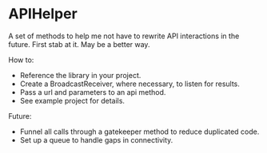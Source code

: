 APIHelper
=========

A set of methods to help me not have to rewrite API interactions in the future.  First stab at it.  May be a better way.

How to:

* Reference the library in your project.
* Create a BroadcastReceiver, where necessary, to listen for results.
* Pass a url and parameters to an api method.
* See example project for details.

Future:

* Funnel all calls through a gatekeeper method to reduce duplicated code.
* Set up a queue to handle gaps in connectivity.